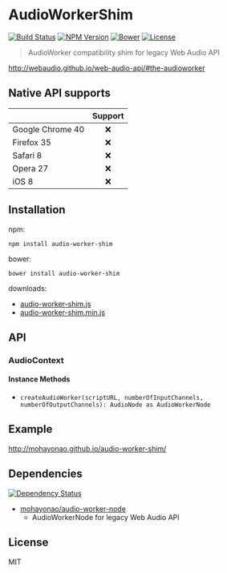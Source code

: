# AudioWorkerShim
[![Build Status](http://img.shields.io/travis/mohayonao/audio-worker-shim.svg?style=flat-square)](https://travis-ci.org/mohayonao/audio-worker-shim)
[![NPM Version](http://img.shields.io/npm/v/audio-worker-shim.svg?style=flat-square)](https://www.npmjs.org/package/audio-worker-shim)
[![Bower](http://img.shields.io/bower/v/audio-worker-shim.svg?style=flat-square)](http://bower.io/search/?q=audio-worker-shim)
[![License](http://img.shields.io/badge/license-MIT-brightgreen.svg?style=flat-square)](http://mohayonao.mit-license.org/)

> AudioWorker compatibility shim for legacy Web Audio API

http://webaudio.github.io/web-audio-api/#the-audioworker

## Native API supports
|                      | Support |
| -------------------- |:-------:|
| Google Chrome 40     | :x:     |
| Firefox 35           | :x:     |
| Safari 8             | :x:     |
| Opera 27             | :x:     |
| iOS 8                | :x:     |

## Installation

npm:

```
npm install audio-worker-shim
```

bower:

```
bower install audio-worker-shim
```

downloads:

- [audio-worker-shim.js](https://raw.githubusercontent.com/mohayonao/audio-worker-shim/master/build/audio-worker-shim.js)
- [audio-worker-shim.min.js](https://raw.githubusercontent.com/mohayonao/audio-worker-shim/master/build/audio-worker-shim.min.js)

## API
### AudioContext
#### Instance Methods
- `createAudioWorker(scriptURL, numberOfInputChannels, numberOfOutputChannels): AudioNode as AudioWorkerNode`

## Example
http://mohayonao.github.io/audio-worker-shim/

## Dependencies
[![Dependency Status](http://img.shields.io/david/mohayonao/audio-worker-shim.svg?style=flat-square)](https://david-dm.org/mohayonao/audio-worker-shim)

- [mohayonao/audio-worker-node](https://github.com/mohayonao/audio-worker-node)
  - AudioWorkerNode for legacy Web Audio API

## License
MIT
